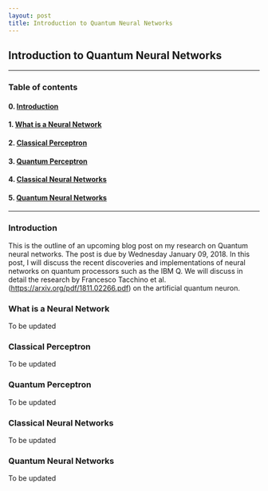```yaml
---
layout: post
title: Introduction to Quantum Neural Networks
---
```


## Introduction to Quantum Neural Networks

----
### Table of contents

#### 0. [Introduction](#introduction)

#### 1. [What is a Neural Network](#what_is_a_neural_network)

#### 2. [Classical Perceptron](#classical_perceptron)

#### 3. [Quantum Perceptron](#quantum_perceptron)

#### 4. [Classical Neural Networks](#classical_neural_networks)

#### 5. [Quantum Neural Networks](#quantum_neural_networks)
----

### Introduction<a id='introduction'></a>

This is the outline of an upcoming blog post on my research on Quantum neural networks. The post is due by Wednesday January 09, 2018. 
In this post, I will discuss the recent discoveries and implementations of neural networks on quantum processors such as the IBM Q.
We will discuss in detail the research by Francesco Tacchino et al. (https://arxiv.org/pdf/1811.02266.pdf) on the artificial quantum
neuron.

### What is a Neural Network<a id='what_is_a_neural_network'></a>

To be updated

### Classical Perceptron<a id='classical_perceptron'></a>

To be updated

### Quantum Perceptron<a id='quantum_perceptron'></a>

To be updated

### Classical Neural Networks<a id='classical_neural_networks'></a>

To be updated

### Quantum Neural Networks<a id='quantum_neural_networks'></a>

To be updated
